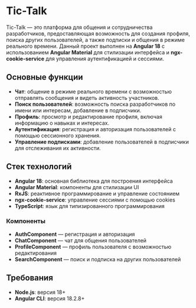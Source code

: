 # Tic-Talk

Tic-Talk — это платформа для общения и сотрудничества разработчиков, предоставляющая возможность для создания профиля, поиска других пользователей, а также подписки и общения в режиме реального времени.
Данный проект выполнен на **Angular 18** с использованием **Angular Material** для стилизации интерфейса и **ngx-cookie-service** для управления аутентификацией и сессиями.

## Основные функции

- **Чат**: общение в режиме реального времени с возможностью отправлять сообщения и видеть активность участников.
- **Поиск пользователей**: возможность поиска разработчиков по имени или интересам, добавление в подписчики.
- **Профиль**: просмотр и редактирование профиля, включая информацию о навыках и интересах.
- **Аутентификация**: регистрация и авторизация пользователей с помощью сессионного хранения.
- **Управление подписками**: добавление пользователей в подписчики для отслеживания их активности.

## Стек технологий

- **Angular 18**: основная библиотека для построения интерфейса
- **Angular Material**: компоненты для стилизации UI
- **RxJS**: реактивное программирование и управление состоянием
- **ngx-cookie-service**: управление сессиями с помощью cookies
- **TypeScript**: язык для типизированного программирования


### Компоненты

- **AuthComponent** — регистрация и авторизация
- **ChatComponent** — чат для общения пользователей
- **ProfileComponent** — профиль пользователя с возможностью редактирования
- **SearchComponent** — поиск и подписка на других пользователей

## Требования

- **Node.js**: версия 18+
- **Angular CLI**: версия 18.2.8+
